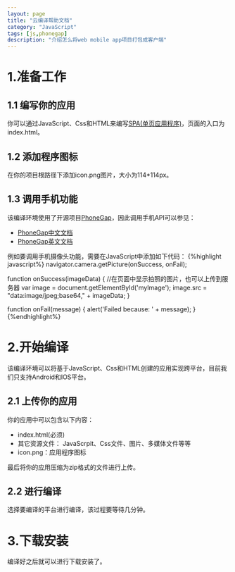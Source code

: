 ```yaml
---
layout: page
title: "云编译帮助文档"
category: "JavaScript"
tags: [js,phonegap]
description: "介绍怎么将web mobile app项目打包成客户端"
---
```


# 1.准备工作

## 1.1 编写你的应用
你可以通过JavaScript、Css和HTML来编写[SPA(单页应用程序)](http://en.wikipedia.org/wiki/Single-page_application)，页面的入口为index.html。

## 1.2 添加程序图标
在你的项目根路径下添加icon.png图片，大小为114*114px。

## 1.3 调用手机功能
该编译环境使用了开源项目[PhoneGap](http://phonegap.com)，因此调用手机API可以参见：

* [PhoneGap中文文档](http://www.phonegap.cn/?page_id=402)
* [PhoneGap英文文档](http://docs.phonegap.com/en/2.2.0/index.html)

例如要调用手机摄像头功能，需要在JavaScript中添加如下代码：
{%highlight javascript%}
navigator.camera.getPicture(onSuccess, onFail);

function onSuccess(imageData) {
   //在页面中显示拍照的图片，也可以上传到服务器
   var image = document.getElementById('myImage');
   image.src = "data:image/jpeg;base64," + imageData;
}

function onFail(message) {
   alert('Failed because: ' + message);
}
{%endhighlight%}

# 2.开始编译

该编译环境可以将基于JavaScript、Css和HTML创建的应用实现跨平台，目前我们只支持Android和IOS平台。

## 2.1 上传你的应用

你的应用中可以包含以下内容：

* index.html(必须)
* 其它资源文件： JavaScrpit、Css文件、图片、多媒体文件等等
* icon.png：应用程序图标

最后将你的应用压缩为zip格式的文件进行上传。

## 2.2 进行编译

选择要编译的平台进行编译，该过程要等待几分钟。

# 3.下载安装

编译好之后就可以进行下载安装了。



